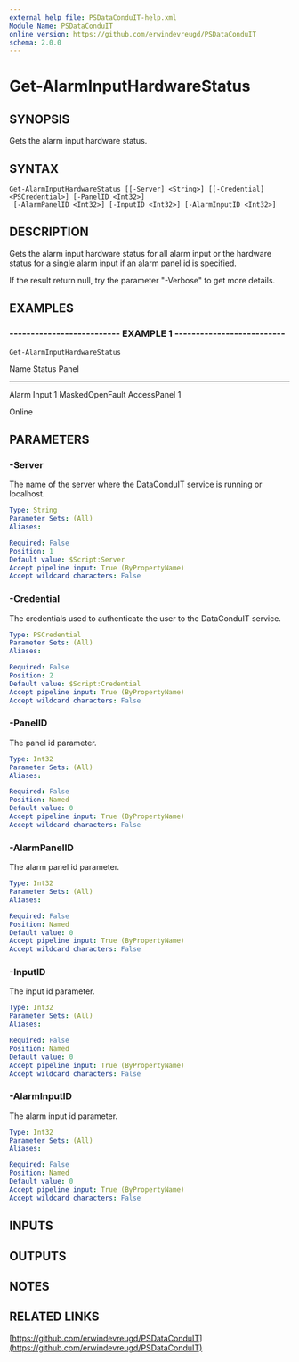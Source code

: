 ```yaml
---
external help file: PSDataConduIT-help.xml
Module Name: PSDataConduIT
online version: https://github.com/erwindevreugd/PSDataConduIT
schema: 2.0.0
---
```


# Get-AlarmInputHardwareStatus

## SYNOPSIS
Gets the alarm input hardware status.

## SYNTAX

```
Get-AlarmInputHardwareStatus [[-Server] <String>] [[-Credential] <PSCredential>] [-PanelID <Int32>]
 [-AlarmPanelID <Int32>] [-InputID <Int32>] [-AlarmInputID <Int32>]
```

## DESCRIPTION
Gets the alarm input hardware status for all alarm input or the hardware status for a single alarm input if an alarm panel id is specified. 

If the result return null, try the parameter "-Verbose" to get more details.

## EXAMPLES

### -------------------------- EXAMPLE 1 --------------------------
```
Get-AlarmInputHardwareStatus
```

Name                           Status               Panel
----                           ------               -----
Alarm Input 1                  MaskedOpenFault      AccessPanel 1

Online

## PARAMETERS

### -Server
The name of the server where the DataConduIT service is running or localhost.

```yaml
Type: String
Parameter Sets: (All)
Aliases: 

Required: False
Position: 1
Default value: $Script:Server
Accept pipeline input: True (ByPropertyName)
Accept wildcard characters: False
```

### -Credential
The credentials used to authenticate the user to the DataConduIT service.

```yaml
Type: PSCredential
Parameter Sets: (All)
Aliases: 

Required: False
Position: 2
Default value: $Script:Credential
Accept pipeline input: True (ByPropertyName)
Accept wildcard characters: False
```

### -PanelID
The panel id parameter.

```yaml
Type: Int32
Parameter Sets: (All)
Aliases: 

Required: False
Position: Named
Default value: 0
Accept pipeline input: True (ByPropertyName)
Accept wildcard characters: False
```

### -AlarmPanelID
The alarm panel id parameter.

```yaml
Type: Int32
Parameter Sets: (All)
Aliases: 

Required: False
Position: Named
Default value: 0
Accept pipeline input: True (ByPropertyName)
Accept wildcard characters: False
```

### -InputID
The input id parameter.

```yaml
Type: Int32
Parameter Sets: (All)
Aliases: 

Required: False
Position: Named
Default value: 0
Accept pipeline input: True (ByPropertyName)
Accept wildcard characters: False
```

### -AlarmInputID
The alarm input id parameter.

```yaml
Type: Int32
Parameter Sets: (All)
Aliases: 

Required: False
Position: Named
Default value: 0
Accept pipeline input: True (ByPropertyName)
Accept wildcard characters: False
```

## INPUTS

## OUTPUTS

## NOTES

## RELATED LINKS

[https://github.com/erwindevreugd/PSDataConduIT](https://github.com/erwindevreugd/PSDataConduIT)

